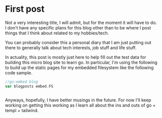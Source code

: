 # First post

Not a very interesting title, I will admit, but for the moment it will have to do. I don't have any specific plans for this blog other than to be where I post things that I think about related to my hobbies/tech.

You can probably consider this a personal diary that I am just putting out there to generally talk about tech interests, job stuff and life stuff.

In actuality, this post is mostly just here to help fill out the test data for building this micro blog site to learn go. In particular, I'm using the following to build up the static pages for my embedded filesystem like the following code sample.

```go
//go:embed blog
var blogposts embed.FS
```
```
```

Anyways, hopefully, I have better musings in the future. For now I'll keep working on getting this working as I learn all about the ins and outs of go + templ + tailwind.
